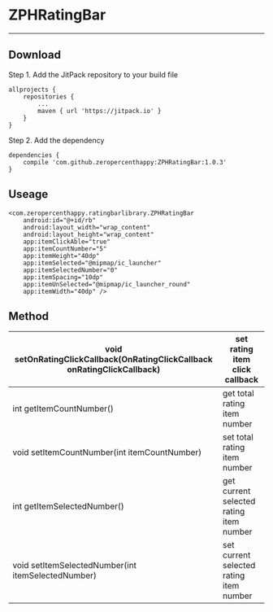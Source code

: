 # ZPHRatingBar
---
## Download
Step 1. Add the JitPack repository to your build file
```
allprojects {
    repositories {
        ...
        maven { url 'https://jitpack.io' }
    }
}
```
Step 2. Add the dependency
```
dependencies {
    compile 'com.github.zeropercenthappy:ZPHRatingBar:1.0.3'
}
```

## Useage
```
<com.zeropercenthappy.ratingbarlibrary.ZPHRatingBar
    android:id="@+id/rb"
    android:layout_width="wrap_content"
    android:layout_height="wrap_content"
    app:itemClickAble="true"
    app:itemCountNumber="5"
    app:itemHeight="40dp"
    app:itemSelected="@mipmap/ic_launcher"
    app:itemSelectedNumber="0"
    app:itemSpacing="10dp"
    app:itemUnSelected="@mipmap/ic_launcher_round"
    app:itemWidth="40dp" />
```
## Method
|void setOnRatingClickCallback(OnRatingClickCallback onRatingClickCallback) | set rating item click callback |
|-|-|
| int getItemCountNumber() | get total rating item number |
| void setItemCountNumber(int itemCountNumber) | set total rating item number |
| int getItemSelectedNumber() |  get current selected rating item number |
| void setItemSelectedNumber(int itemSelectedNumber) | set current selected rating item number |
  
 
  
  
  



